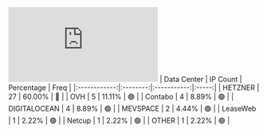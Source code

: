 ![Diagramm](https://github.com/obajay/StateSync-snapshots/blob/main/Projects/Realio/1/README.md)
| Data Center | IP Count | Percentage | Freq |
|:------------:|:--------:|:-----------:|:-----:|
| HETZNER | 27 | 60.00% | 🔴 |
| OVH | 5 | 11.11% | 🟢 |
| Contabo | 4 | 8.89% | 🟢 |
| DIGITALOCEAN | 4 | 8.89% | 🟢 |
| MEVSPACE | 2 | 4.44% | 🟢 |
| LeaseWeb | 1 | 2.22% | 🟢 |
| Netcup | 1 | 2.22% | 🟢 |
| OTHER | 1 | 2.22% | 🟢 |